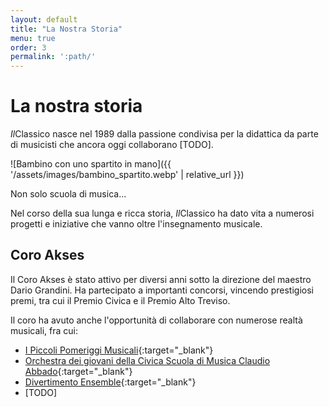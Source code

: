 ```yaml
---
layout: default
title: "La Nostra Storia"
menu: true
order: 3
permalink: ':path/'
---
```


# La nostra storia
*Il*Classico nasce nel 1989 dalla passione condivisa per la didattica da parte di musicisti che ancora oggi collaborano [TODO].

![Bambino con uno spartito in mano]({{ '/assets/images/bambino_spartito.webp' | relative_url }})

Non solo scuola di musica...

Nel corso della sua lunga e ricca storia, *Il*Classico ha dato vita a numerosi progetti e iniziative che vanno oltre l'insegnamento musicale.

## Coro Akses
Il Coro Akses è stato attivo per diversi anni sotto la direzione del maestro Dario Grandini. Ha partecipato a importanti concorsi, vincendo prestigiosi premi, tra cui il Premio Civica e il Premio Alto Treviso.

Il coro ha avuto anche l'opportunità di collaborare con numerose realtà musicali, fra cui:
- [I Piccoli Pomeriggi Musicali](https://www.ipomeriggi.it/accademia-di-formazione-i-piccoli-pomeriggi-musicali-banner/){:target="_blank"}
- [Orchestra dei giovani della Civica Scuola di Musica Claudio Abbado](https://musica.fondazionemilano.eu/progetti/orchestre-e-gruppi-stabili/orchestra-dei-giovani){:target="_blank"}
- [Divertimento Ensemble](https://www.divertimentoensemble.it/){:target="_blank"}
- [TODO]

